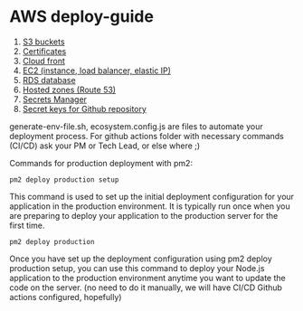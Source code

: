# AWS deploy-guide 
1. [S3 buckets](https://github.com/Flowerinno/deploy-guide/blob/main/S3.md)
2. [Certificates](https://github.com/Flowerinno/deploy-guide/blob/main/Certificates.md)
3. [Cloud front](https://github.com/Flowerinno/deploy-guide/blob/main/CloudFront.md)
4. [EC2 (instance, load balancer, elastic IP)](https://github.com/Flowerinno/deploy-guide/blob/main/EC2.md)
5. [RDS database](https://github.com/Flowerinno/deploy-guide/blob/main/RDS.md)
6. [Hosted zones (Route 53)](https://github.com/Flowerinno/deploy-guide/blob/main/HostedZones.md)
7. [Secrets Manager](https://github.com/Flowerinno/deploy-guide/blob/main/Secrets.md)
8. [Secret keys for Github repository](https://github.com/Flowerinno/deploy-guide/blob/main/Secret-keys.md)


generate-env-file.sh, ecosystem.config.js are files to automate your deployment process. 
For github actions folder with necessary commands (CI/CD) ask your PM or Tech Lead, or else where ;)  

Commands for production deployment with pm2:

`pm2 deploy production setup`

This command is used to set up the initial deployment configuration for your application in the production environment. It is typically run once when you are preparing to deploy your application to the production server for the first time.

`pm2 deploy production`

Once you have set up the deployment configuration using pm2 deploy production setup, you can use this command to deploy your Node.js application to the production environment anytime you want to update the code on the server. (no need to do it manually, we will have CI/CD Github actions configured, hopefully)
